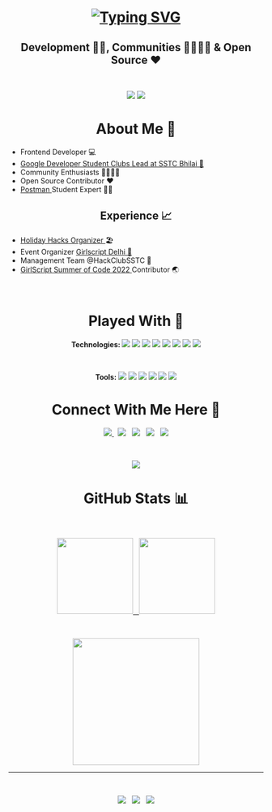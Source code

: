 <h1 align="center">
<a href="https://git.io/typing-svg"><img src="https://readme-typing-svg.herokuapp.com?font=Roboto+Slab&size=30&pause=1000&color=FF9B54&center=true&vCenter=true&width=500&height=80&lines=Hey+There!!+%F0%9F%91%8B;I'm+Amit+Dewangan+%F0%9F%91%A8%E2%80%8D%F0%9F%92%BB;Nice+to+have+you+here!+%F0%9F%9A%80" alt="Typing SVG" /></a>
</h1>

<h2 align="center"> Development 👨‍💻, Communities 👨‍👨‍👧‍👦 & Open Source ♥ </h2>

<br>
<p align="center">
    <img src="https://img.shields.io/badge/-Visitor_Count-grey?style=for-the-badge&amp"/>
    <img src="https://profile-counter.glitch.me/Amit-TheOne/count.svg"/> <br>
</p>


<h1 align="center"> About Me 📑 </h1>

- Frontend Developer 💻
- <a href="https://gdsc.community.dev/shri-shankaracharya-technical-campus-bhilai/"> Google Developer Student Clubs Lead at SSTC Bhilai 🌟 </a>
- Community Enthusiasts 👨‍👨‍👧‍👦
- Open Source Contributor ❤️
- <a href="https://www.postman.com/"> Postman </a> Student Expert 🧙‍♀️



<h2 align="center"> <b> Experience 📈 </b> </h2> 

- <a href="https://www.holidayhacks.co/"> Holiday Hacks Organizer </a> 🏖
- Event Organizer <a href="https://www.instagram.com/girlscriptdelhi/">Girlscript Delhi 🎪 </a>
- Management Team @HackClubSSTC 📝
- <a href="https://gssoc.girlscript.tech/">GirlScript Summer of Code 2022 </a> Contributor 🌏

<br>
<h1 align="center"> Played With 🔬 </h1>

<p align="center"> 
<b> Technologies: </b>
<img src="https://img.shields.io/badge/-Java-red?style=flat-square&amp;logo=java&amp;logoColor=white"/>
<img src="https://img.shields.io/badge/-C-green?style=flat-square&amp;logo=c&amp;logoColor=white"/>
<img src="https://img.shields.io/badge/-Python-yellow?style=flat&amp;logo=python&amp;logoColor=white"/>
<img src="https://img.shields.io/badge/-MySQL-pink?style=flat-square&amp;logo=mysql&amp;logoColor=white"/>
<img src="https://img.shields.io/badge/-HTML5-blue?style=flat-square&amp;logo=html5&amp;logoColor=white"/>
<img src="https://img.shields.io/badge/-CSS-violet?style=flat-square&amp;logo=css3&amp;logoColor=white"/>
<img src="https://img.shields.io/badge/-JavaScript-grey?style=flat-square&amp;logo=javascript&amp;logoColor=%23F7DF1E"/>
<img src="https://img.shields.io/badge/-React-%2320232a?style=flat-square&amp;logo=react&amp;logoColor=%2361DAFB"/>
</p>

<!-- ![Java](https://img.shields.io/badge/-Java-red?style=flat-square&amp;logo=java&amp;logoColor=white) -->

<br>
<p align="center"> 
<b> Tools: </b>
<img src="https://img.shields.io/badge/-VS_Code-orange?style=flat-square&amp;logo=visualstudiocode&amp;logoColor=white">
<img src="https://img.shields.io/badge/-Git-violet?style=flat-square&amp;logo=git&amp;logoColor=white">
<img src="https://img.shields.io/badge/-GitHub-yellow?style=flat-square&amp;logo=github&amp;logoColor=white">
<img src="https://img.shields.io/badge/-Xampp-red?style=flat-square&amp;logo=xampp&amp;logoColor=white">
<img src="https://img.shields.io/badge/-Canva-blue?style=flat-square&amp;logo=canva&amp;logoColor=white">
<img src="https://img.shields.io/badge/-Figma-green?style=flat-square&amp;logo=figma&amp;logoColor=white">
</p>

<!-- ![VS Code](https://img.shields.io/badge/-VS_Code-orange?style=flat-square&amp;logo=visualstudiocode&amp;logoColor=white) -->


<h1 align="center"> Connect With Me Here 🙌 </h1> 
<p align="center">
<a target="_blank" href="https://www.twitter.com/iamamit_18/"> <img src="https://img.shields.io/badge/-Twitter-blue?style=for-the-badge&logo=Twitter&logoColor=white&link=https://www.twitter.com/iamamit_18/"/> </a> &nbsp;
<a target="_blank" href="https://www.instgram.com/iamamit.18/"><img src="https://img.shields.io/badge/-Instagram-red?style=for-the-badge&logo=instagram&logoColor=white&link=https://www.instgram.com/iamamit.18/"/></a> &nbsp;
<a target="_blank" href="https://www.linkedin.com/in/amit--dewangan/"><img src="https://img.shields.io/badge/-LinkedIn-blue?style=for-the-badge&logo=Linkedin&logoColor=white&link=https://www.linkedin.com/in/amit--dewangan/"/></a> &nbsp;
<a target="_blank" href="https://www.polywork.com/amitdewangan/"><img src="https://img.shields.io/badge/-Polywork-black?style=for-the-badge&logo=polywork&logoColor=white&link=https://www.polywork.com/amitdewangan/"/></a> &nbsp;
<a href="mailto:amit.dew009@gmail.com"><img src="https://img.shields.io/badge/gmail-red?&style=for-the-badge&logo=gmail&logoColor=white"/> </a> 
</p>

<!-- [![Twitter Badge](https://img.shields.io/badge/-Amit_Dewangan-blue?style=flat-square&logo=Twitter&logoColor=white&link=https://www.twitter.com/iamamit_18/)](https://www.twitter.com/iamamit_18/) -->


<br>
<p align="center">
<img src="https://komarev.com/ghpvc/?username=Amit-TheOne&color=81b29a&style=for-the-badge&label=Profile Views"/>
</p>


<h1 align="center"> GitHub Stats 📊 </h1>
<br>
<p align="center">
<a href="https://github.com/Amit-TheOne">
<img height="150em" src="https://github-readme-stats.vercel.app/api?username=Amit-TheOne&show_icons=true&theme=tokyonight&hide=stars&include_all_commits=true&count_private=true"/> &nbsp;
<img height="150em" src="https://github-readme-stats.vercel.app/api/top-langs/?username=Amit-TheOne&theme=algolia&layout=compact"/>
</a>
</p>

<br>
<p align="center">
<img height="250em" src="https://activity-graph.herokuapp.com/graph?username=Amit-TheOne&theme=github"/>
</p>

<!-- ![GitHub Contribution Graph](https://activity-graph.herokuapp.com/graph?username=Amit-TheOne&theme=github) -->


<hr>
<br>
<p align="center">
<img src="https://forthebadge.com/images/badges/built-with-love.svg"/> &nbsp;
<img src="https://forthebadge.com/images/badges/powered-by-coffee.svg"/> &nbsp;
<img src="https://forthebadge.com/images/badges/uses-html.svg"/>
</p>
